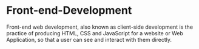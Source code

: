 # Front-end-Development
Front-end web development, also known as client-side development is the practice of producing HTML, CSS and JavaScript for a website or Web Application,
so that a user can see and interact with them directly.
